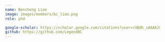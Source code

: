 ```yaml
---
name: Bencheng Liao
image: images/members/bc_liao.png
role: phd

google-scholar: https://scholar.google.com/citations?user=rUBdh_sAAAAJ&hl=en
github: https://github.com/LegendBC
---
```

